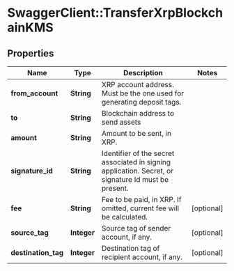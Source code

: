 # SwaggerClient::TransferXrpBlockchainKMS

## Properties
Name | Type | Description | Notes
------------ | ------------- | ------------- | -------------
**from_account** | **String** | XRP account address. Must be the one used for generating deposit tags. | 
**to** | **String** | Blockchain address to send assets | 
**amount** | **String** | Amount to be sent, in XRP. | 
**signature_id** | **String** | Identifier of the secret associated in signing application. Secret, or signature Id must be present. | 
**fee** | **String** | Fee to be paid, in XRP. If omitted, current fee will be calculated. | [optional] 
**source_tag** | **Integer** | Source tag of sender account, if any. | [optional] 
**destination_tag** | **Integer** | Destination tag of recipient account, if any. | [optional] 

